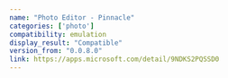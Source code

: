 ```yaml
---
name: "Photo Editor - Pinnacle"
categories: ['photo']
compatibility: emulation
display_result: "Compatible"
version_from: "0.0.8.0"
link: https://apps.microsoft.com/detail/9NDKS2PQSSD0
---
```

